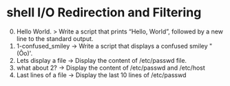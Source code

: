 # shell I/O Redirection and Filtering
0. Hello World. > Write a script that prints “Hello, World”, followed by a new line to the standard output.
1. 1-confused_smiley -> Write a script that displays a confused smiley "(Ôo)'.
2. Lets display a file -> Display the content of /etc/passwd file.
3. what about 2? -> Display the content of /etc/passwd and /etc/host
4. Last lines of a file -> Display the last 10 lines of /etc/passwd
